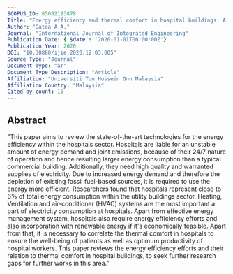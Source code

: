 ```yaml
---
SCOPUS_ID: 85082193878
Title: "Energy efficiency and thermal comfort in hospital buildings: A review"
Author: "Gatea A.A."
Journal: "International Journal of Integrated Engineering"
Publication Date: {'$date': '2020-01-01T00:00:00Z'}
Publication Year: 2020
DOI: "10.30880/ijie.2020.12.03.005"
Source Type: "Journal"
Document Type: "ar"
Document Type Description: "Article"
Affiliation: "Universiti Tun Hussein Onn Malaysia"
Affiliation Country: "Malaysia"
Cited by count: 15
---
```


## Abstract
"This paper aims to review the state-of-the-art technologies for the energy efficiency within the hospitals sector. Hospitals are liable for an unstable amount of energy demand and joint emissions, because of their 24/7 nature of operation and hence resulting larger energy consumption than a typical commercial building. Additionally, they need high quality and warranted supplies of electricity. Due to increased energy demand and therefore the depletion of existing fossil fuel-based sources, it is required to use the energy more efficient. Researchers found that hospitals represent close to 6% of total energy consumption within the utility buildings sector. Heating, Ventilation and air-conditioner (HVAC) systems are the most important a part of electricity consumption at hospitals. Apart from effective energy management system, hospitals also require energy efficiency efforts and also incorporation with renewable energy if it's economically feasible. Apart from that, it is necessary to correlate the thermal comfort in hospitals to ensure the well-being of patients as well as optimum productivity of hospital workers. This paper reviews the energy efficiency efforts and their relation to thermal comfort in hospital buildings, to seek further research gaps for further works in this area."
